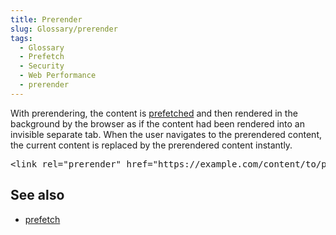 ```yaml
---
title: Prerender
slug: Glossary/prerender
tags:
  - Glossary
  - Prefetch
  - Security
  - Web Performance
  - prerender
---
```

<p>With prerendering, the content is <a href="/en-US/docs/Glossary/Prefetch">prefetched</a> and then rendered in the background by the browser as if the content had been rendered into an invisible separate tab. When the user navigates to the prerendered content, the current content is replaced by the prerendered content instantly.</p>

<pre class="brush: html">&lt;link rel="prerender" href="https://example.com/content/to/prerender"&gt;</pre>

<h2 id="See_also">See also</h2>

<ul>
 <li><a href="/en-US/docs/Glossary/Prefetch">prefetch</a></li>
</ul>
